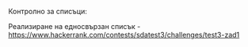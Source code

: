 Контролно за списъци:

Реализиране на едносвързан списък - https://www.hackerrank.com/contests/sdatest3/challenges/test3-zad1

